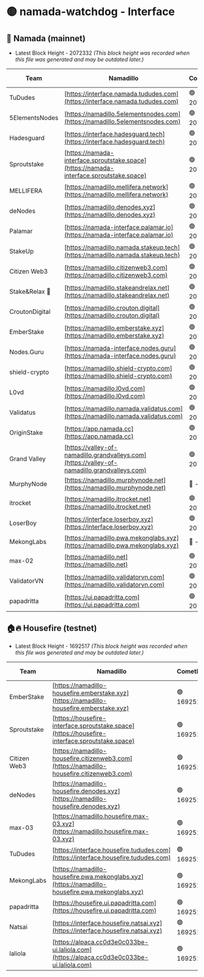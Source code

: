 # 🟡 namada-watchdog - Interface

## 🚀 Namada (mainnet)
- Latest Block Height - 2072332 *(This block height was recorded when this file was generated and may be outdated later.)*

| Team | Namadillo | CometBFT | Indexer | MASP Indexer |
|-|-|-|-|-|
| TuDudes | [https://interface.namada.tududes.com](https://interface.namada.tududes.com) | 🟢 2072313 | 🟢 2072313 | 🟢 2072313 |
| 5ElementsNodes | [https://namadillo.5elementsnodes.com](https://namadillo.5elementsnodes.com) | 🟢 2072313 | 🟢 2072313 | 🟢 2072313 |
| Hadesguard | [https://interface.hadesguard.tech](https://interface.hadesguard.tech) | 🟢 2072314 | 🟢 2072314 | 🟢 2072313 |
| Sproutstake | [https://namada-interface.sproutstake.space](https://namada-interface.sproutstake.space) | 🟢 2072314 | 🟢 2072314 | 🟢 2072315 |
| MELLIFERA | [https://namadillo.mellifera.network](https://namadillo.mellifera.network) | 🟢 2072315 | 🟢 2072315 | 🟢 2072315 |
| deNodes | [https://namadillo.denodes.xyz](https://namadillo.denodes.xyz) | 🟢 2072316 | 🟢 2072316 | 🟢 2072316 |
| Palamar | [https://namada-interface.palamar.io](https://namada-interface.palamar.io) | 🟢 2072317 | 🟢 2072317 | 🟢 2072317 |
| StakeUp | [https://namadillo.namada.stakeup.tech](https://namadillo.namada.stakeup.tech) | 🟢 2072317 | 🟢 2072317 | 🟢 2072318 |
| Citizen Web3 | [https://namadillo.citizenweb3.com](https://namadillo.citizenweb3.com) | 🟢 2072318 | 🟢 2072318 | 🔴 1231145 |
| Stake&Relax 🦥 | [https://namadillo.stakeandrelax.net](https://namadillo.stakeandrelax.net) | 🟢 2072319 | 🟢 2072318 | 🟢 2072319 |
| CroutonDigital | [https://namadillo.crouton.digital](https://namadillo.crouton.digital) | 🟢 2072319 | 🔴 - | 🟢 2072320 |
| EmberStake | [https://namadillo.emberstake.xyz](https://namadillo.emberstake.xyz) | 🟢 2072321 | 🟢 2072321 | 🟢 2072321 |
| Nodes.Guru | [https://namada-interface.nodes.guru](https://namada-interface.nodes.guru) | 🟢 2072321 | 🟢 2072321 | 🟢 2072321 |
| shield-crypto | [https://namadillo.shield-crypto.com](https://namadillo.shield-crypto.com) | 🟢 2072322 | 🟢 2072322 | 🟢 2072322 |
| L0vd | [https://namadillo.l0vd.com](https://namadillo.l0vd.com) | 🟢 2072322 | 🟢 2072322 | 🟢 2072322 |
| Validatus | [https://namadillo.namada.validatus.com](https://namadillo.namada.validatus.com) | 🟢 2072323 | 🔴 2071972 | 🔴 2071973 |
| OriginStake | [https://app.namada.cc](https://app.namada.cc) | 🟢 2072324 | 🟢 2072324 | 🟢 2072324 |
| Grand Valley | [https://valley-of-namadillo.grandvalleys.com](https://valley-of-namadillo.grandvalleys.com) | 🟢 2072325 | 🟢 2072324 | 🟢 2072324 |
| MurphyNode | [https://namadillo.murphynode.net](https://namadillo.murphynode.net) | 🔴 - | 🔴 - | 🔴 - |
| itrocket | [https://namadillo.itrocket.net](https://namadillo.itrocket.net) | 🟢 2072330 | 🟢 2072330 | 🔴 2071188 |
| LoserBoy | [https://interface.loserboy.xyz](https://interface.loserboy.xyz) | 🟢 2072331 | 🟢 2072331 | 🟢 2072330 |
| MekongLabs | [https://namadillo.pwa.mekonglabs.xyz](https://namadillo.pwa.mekonglabs.xyz) | 🔴 - | 🔴 - | 🔴 - |
| max-02 | [https://namadillo.net](https://namadillo.net) | 🟢 2072331 | 🟢 2072331 | 🟢 2072331 |
| ValidatorVN | [https://namadillo.validatorvn.com](https://namadillo.validatorvn.com) | 🟢 2072332 | 🟢 2072332 | 🟢 2072332 |
| papadritta | [https://ui.papadritta.com](https://ui.papadritta.com) | 🟢 2072332 | 🟢 2072332 | 🟢 2072332 |

## 🏠🔥 Housefire (testnet)
- Latest Block Height - 1692517 *(This block height was recorded when this file was generated and may be outdated later.)*

| Team | Namadillo | CometBFT | Indexer | MASP Indexer |
|-|-|-|-|-|
| EmberStake | [https://namadillo-housefire.emberstake.xyz](https://namadillo-housefire.emberstake.xyz) | 🟢 1692512 | 🟢 1692512 | 🟢 1692512 |
| Sproutstake | [https://housefire-interface.sproutstake.space](https://housefire-interface.sproutstake.space) | 🟢 1692513 | 🟢 1692513 | 🟢 1692513 |
| Citizen Web3 | [https://namadillo-housefire.citizenweb3.com](https://namadillo-housefire.citizenweb3.com) | 🟢 1692513 | 🟢 1692513 | 🟢 1692513 |
| deNodes | [https://namadillo-housefire.denodes.xyz](https://namadillo-housefire.denodes.xyz) | 🟢 1692514 | 🟢 1692514 | 🟢 1692513 |
| max-03 | [https://namadillo.housefire.max-03.xyz](https://namadillo.housefire.max-03.xyz) | 🟢 1692515 | 🟢 1692514 | 🟢 1692515 |
| TuDudes | [https://interface.housefire.tududes.com](https://interface.housefire.tududes.com) | 🟢 1692515 | 🟢 1692515 | 🟢 1692515 |
| MekongLabs | [https://namadillo-housefire.pwa.mekonglabs.xyz](https://namadillo-housefire.pwa.mekonglabs.xyz) | 🟢 1692515 | 🟢 1692515 | 🟢 1692515 |
| papadritta | [https://housefire.ui.papadritta.com](https://housefire.ui.papadritta.com) | 🟢 1692516 | 🟢 1692516 | 🟢 1692516 |
| Natsai | [https://interface.housefire.natsai.xyz](https://interface.housefire.natsai.xyz) | 🟢 1692516 | 🟢 1692516 | 🟢 1692516 |
| laliola | [https://alpaca.cc0d3e0c033be-ui.laliola.com](https://alpaca.cc0d3e0c033be-ui.laliola.com) | 🟢 1692517 | 🟢 1692516 | 🟢 1692516 |

